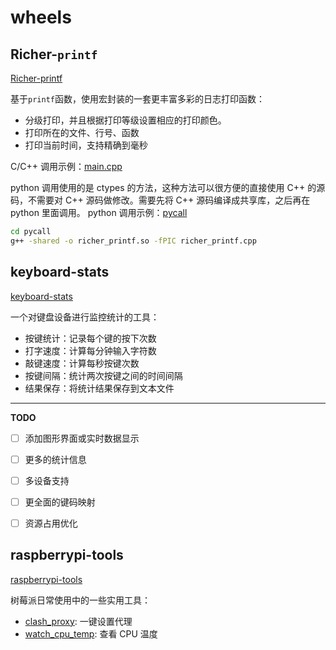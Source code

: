 # wheels

## Richer-`printf`

[Richer-printf](https://github.com/Taot-chen/wheels/tree/main/richer-printf)


基于`printf`函数，使用宏封装的一套更丰富多彩的日志打印函数：

* 分级打印，并且根据打印等级设置相应的打印颜色。
* 打印所在的文件、行号、函数
* 打印当前时间，支持精确到毫秒


C/C++ 调用示例：[main.cpp](https://github.com/Taot-chen/wheels/blob/main/richer-printf/src/main.cpp)


python 调用使用的是 ctypes 的方法，这种方法可以很方便的直接使用 C++ 的源码，不需要对 C++ 源码做修改。需要先将 C++ 源码编译成共享库，之后再在 python 里面调用。
python 调用示例：[pycall](https://github.com/Taot-chen/wheels/blob/main/richer-printf/pycall)

```bash
cd pycall
g++ -shared -o richer_printf.so -fPIC richer_printf.cpp
```


## keyboard-stats

[keyboard-stats](https://github.com/Taot-chen/wheels/tree/main/keyboard-stats)

一个对键盘设备进行监控统计的工具：

* 按键统计：记录每个键的按下次数
* 打字速度：计算每分钟输入字符数
* 敲键速度：计算每秒按键次数
* 按键间隔：统计两次按键之间的时间间隔
* 结果保存：将统计结果保存到文本文件



----------

**TODO**

- [ ] 添加图形界面或实时数据显示
- [ ] 更多的统计信息
- [ ] 多设备支持
- [ ] 更全面的键码映射
- [ ] 资源占用优化


## raspberrypi-tools

[raspberrypi-tools](https://github.com/Taot-chen/wheels/tree/main/raspberrypi-tools)

树莓派日常使用中的一些实用工具：

* [clash_proxy](https://github.com/Taot-chen/wheels/blob/main/raspberrypi-tools/src/clash_proxy.sh): 一键设置代理
* [watch_cpu_temp](https://github.com/Taot-chen/wheels/blob/main/raspberrypi-tools/src/watch_cpu_temp.sh): 查看 CPU 温度
